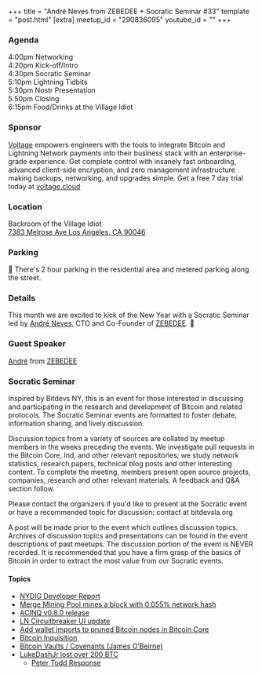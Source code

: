 +++
title = "André Neves from ZEBEDEE + Socratic Seminar #33"
template = "post.html"
[extra]
meetup_id = "290836095"
youtube_id = ""
+++

### Agenda

4:00pm Networking  
4:20pm Kick-off/Intro  
4:30pm Socratic Seminar  
5:10pm Lightning Tidbits  
5:30pm Nostr Presentation  
5:50pm Closing  
6:15pm Food/Drinks at the Village Idiot  

### Sponsor

[Voltage] empowers engineers with the tools to integrate Bitcoin and Lightning Network payments into their business stack with an enterprise-grade experience. Get complete control with insanely fast onboarding, advanced client-side encryption, and zero management infrastructure making backups, networking, and upgrades simple. Get a free 7 day trial today at [voltage.cloud](https://voltage.cloud)

### Location
Backroom of the Village Idiot  
[7383 Melrose Ave Los Angeles, CA 90046](https://www.google.com/maps/search/?api=1&query=34.0838%2C%20-118.35095)  

### Parking

🚨 There's 2 hour parking in the residential area and metered parking along the street.

### Details

This month we are excited to kick of the New Year with a Socratic Seminar led by [André Neves](https://twitter.com/andreneves), CTO and Co-Founder of [ZEBEDEE](https://zebedee.io/). 🖖

### Guest Speaker

[André](https://twitter.com/andreneves) from [ZEBEDEE](https://twitter.com/zebedeeio)

### Socratic Seminar
Inspired by Bitdevs NY, this is an event for those interested in discussing and participating in the research and development of Bitcoin and related protocols. The Socratic Seminar events are formatted to foster debate, information sharing, and lively discussion.

Discussion topics from a variety of sources are collated by meetup members in the weeks preceding the events. We investigate pull requests in the Bitcoin Core, lnd, and other relevant repositories; we study network statistics, research papers, technical blog posts and other interesting content. To complete the meeting, members present open source projects, companies, research and other relevant materials. A feedback and Q&A section follow.

Please contact the organizers if you'd like to present at the Socratic event or have a recommended topic for discussion: contact at bitdevsla.org

A post will be made prior to the event which outlines discussion topics. Archives of discussion topics and presentations can be found in the event descriptions of past meetups. The discussion portion of the event is NEVER recorded. It is recommended that you have a firm grasp of the basics of Bitcoin in order to extract the most value from our Socratic events.
#### Topics

- [NYDIG Developer Report](https://assets-global.website-files.com/614e11536f66309636c98688/63208342664438223226c3de_NYDIG%20-%20Developers%20of%20Bitcoin%202022.pdf)
- [Merge Mining Pool mines a block with 0.055% network hash](https://mobile.twitter.com/BraiinsInsights/status/1603080683206983681)
- [ACINQ v0.8.0 release](https://github.com/ACINQ/eclair/blob/master/docs/release-notes/eclair-v0.8.0.md)
- [LN Circuitbreaker UI update](https://github.com/lightningequipment/circuitbreaker#readme)
- [Add wallet imports to pruned Bitcoin nodes in Bitcoin Core](https://github.com/bitcoin/bitcoin/pull/24865)
- [Bitcoin Inquisition](https://lists.linuxfoundation.org/pipermail/bitcoin-dev/2022-December/021275.html)
- [Bitcoin Vaults / Covenants (James O’Beirne)](https://t.co/7drmhLL3XS)
- [LukeDashJr lost over 200 BTC](https://twitter.com/LukeDashjr/status/1609613748364509184)
  - [Peter Todd Response](https://twitter.com/peterktodd/status/1609655629903265795)

  
[Voltage]: https://voltage.cloud/

